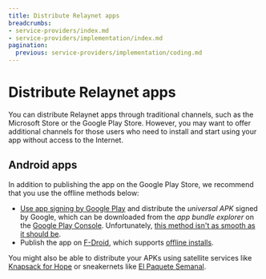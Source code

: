 ```yaml
---
title: Distribute Relaynet apps
breadcrumbs:
- service-providers/index.md
- service-providers/implementation/index.md
pagination:
  previous: service-providers/implementation/coding.md
---
```


# Distribute Relaynet apps

You can distribute Relaynet apps through traditional channels, such as the Microsoft Store or the Google Play Store. However, you may want to offer additional channels for those users who need to install and start using your app without access to the Internet.

## Android apps

In addition to publishing the app on the Google Play Store, we recommend that you use the offline methods below:

- [Use app signing by Google Play](https://support.google.com/googleplay/android-developer/answer/9842756?hl=en) and distribute the _universal APK_ signed by Google, which can be downloaded from the _app bundle explorer_ on the [Google Play Console](https://play.google.com/console/). Unfortunately, [this method isn't as smooth as it should be](https://issuetracker.google.com/issues/180927886).
- Publish the app on [F-Droid](https://f-droid.org/en/), which supports [offline installs](https://f-droid.org/en/tutorials/swap/).

You might also be able to distribute your APKs using satellite services like [Knapsack for Hope](https://knapsackforhope.org/) or sneakernets like [El Paquete Semanal](https://en.wikipedia.org/wiki/El_Paquete_Semanal).
